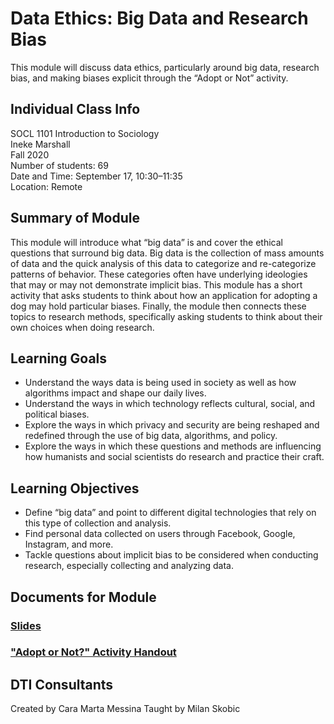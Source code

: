# Data Ethics: Big Data and Research Bias
This module will discuss data ethics, particularly around big data, research bias, and making biases explicit through the “Adopt or Not” activity.

## Individual Class Info
SOCL 1101 Introduction to Sociology
<br>
Ineke Marshall
<br>
Fall 2020
<br>
Number of students: 69
<br>
Date and Time: September 17, 10:30–11:35
<br>
Location: Remote
<br>

## Summary of Module
This module will introduce what “big data” is and cover the ethical questions that surround big data. Big data is the collection of mass amounts of data and the quick analysis of this data to categorize and re-categorize patterns of behavior. These categories often have underlying ideologies that may or may not demonstrate implicit bias. This module has a short activity that asks students to think about how an application for adopting a dog may hold particular biases. Finally, the module then connects these topics to research methods, specifically asking students to think about their own choices when doing research.

## Learning Goals
- Understand the ways data is being used in society as well as how algorithms impact and shape our daily lives.
- Understand the ways in which technology reflects cultural, social, and political biases.
- Explore the ways in which privacy and security are being reshaped and redefined through the use of big data, algorithms, and policy.
- Explore the ways in which these questions and methods are influencing how humanists and social scientists do research and practice their craft.

## Learning Objectives
- Define “big data” and point to different digital technologies that rely on this type of collection and analysis.
- Find personal data collected on users through Facebook, Google, Instagram, and more.
- Tackle questions about implicit bias to be considered when conducting research, especially collecting and analyzing data.

## Documents for Module

### [Slides](https://github.com/NULabNortheastern/digitalassignmentshowcase/blob/master/data-ethics/fa20-marshall-socl1101-dataethics/slides.pdf)

### ["Adopt or Not?" Activity Handout](https://github.com/NULabNortheastern/digitalassignmentshowcase/blob/master/data-ethics/fa20-marshall-socl1101-dataethics/Adopt%20or%20Not%20Handout.pdf)

## DTI Consultants
Created by Cara Marta Messina
Taught by Milan Skobic
